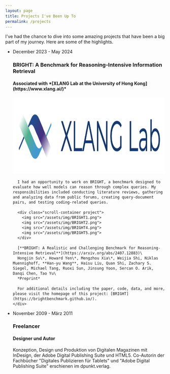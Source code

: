 ```yaml
---
layout: page
title: Projects I've Been Up To
permalink: /projects
---
```


<link rel="stylesheet" href="/assets/css/list.css">

I've had the chance to dive into some amazing projects that have been a big part of my journey. Here are some of the highlights.

<ul class="timeline">
  <li class="timeline-event">
    <label class="timeline-event-icon"></label>
    <div class="timeline-event-copy">
      <p class="timeline-event-thumbnail">December 2023 - May 2024</p>
      <h3>BRIGHT: A Benchmark for Reasoning-Intensive Information Retrieval</h3>
      <h4>Associated with *[XLANG Lab at the University of Hong Kong](https://www.xlang.ai/)*</h4>
      <img src="/assets/img/xlang.png" style="height:6vh;">

      I had an opportunity to work on BRIGHT, a benchmark designed to evaluate how well models can reason through complex queries. My responsibilities included conducting literature reviews, gathering and analyzing data from public forums, creating query-document pairs, and testing coding-related queries.

      <div class="scroll-container project">
        <img src="/assets/img/BRIGHT1.png">
        <img src="/assets/img/BRIGHT2.png">
        <img src="/assets/img/BRIGHT4.png">
        <img src="/assets/img/BRIGHT5.png">
      </div>

      [**BRIGHT: A Realistic and Challenging Benchmark for Reasoning-Intensive Retrieval**](https://arxiv.org/abs/2407.12883)\
      Hongjin Su\*, Howard Yen\*, Mengzhou Xia\*, Weijia Shi, Niklas Muennighoff, **Han-yu Wang**, Haisu Liu, Quan Shi, Zachary S. Siegel, Michael Tang, Ruoxi Sun, Jinsung Yoon, Sercan O. Arik, Danqi Chen, Tao Yu\
      *Preprint*

      For additional details including the paper, code, data, and more, please visit the homepage of this project: [BRIGHT](https://brightbenchmark.github.io/).
    </div>
  </li>
  <li class="timeline-event">
    <label class="timeline-event-icon"></label>
    <div class="timeline-event-copy">
      <p class="timeline-event-thumbnail">November 2009 - März 2011</p>
      <h3>Freelancer</h3>
      <h4>Designer und Autor</h4>
      <p>Konzeption, Design und Produktion von Digitalen Magazinen mit InDesign, der Adobe Digital Publishing Suite und HTML5. Co-Autorin der Fachbücher "Digitales Publizieren für Tablets" und "Adobe Digital Publishing Suite" erschienen im dpunkt.verlag.</p>
    </div>
  </li>
</ul>  